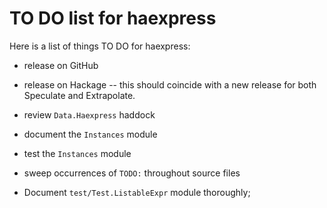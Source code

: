 TO DO list for haexpress
========================

Here is a list of things TO DO for haexpress:

* release on GitHub

* release on Hackage -- this should coincide with a new release for both
  Speculate and Extrapolate.


* review `Data.Haexpress` haddock

* document the `Instances` module

* test the `Instances` module

* sweep occurrences of `TODO:` throughout source files

* Document `test/Test.ListableExpr` module thoroughly;


